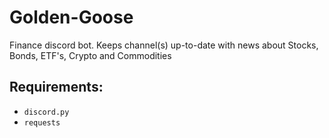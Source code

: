# Golden-Goose
Finance discord bot. Keeps channel(s) up-to-date with news about Stocks, Bonds, ETF's, Crypto and Commodities

## Requirements:

- `discord.py`
- `requests`
